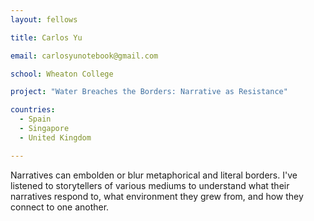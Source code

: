 ```yaml
---
layout: fellows

title: Carlos Yu

email: carlosyunotebook@gmail.com

school: Wheaton College

project: "Water Breaches the Borders: Narrative as Resistance"

countries:
  - Spain
  - Singapore
  - United Kingdom

---
```


Narratives can embolden or blur metaphorical and literal borders. I've listened to storytellers of various mediums to understand what their narratives respond to, what environment they grew from, and how they connect to one another.
